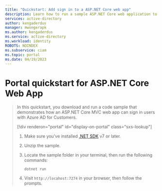 ```yaml
---
title: "Quickstart: Add sign in to a ASP.NET Core web app" 
description: Learn how to run a sample ASP.NET Core web application to sign in users 
services: active-directory 
author: kengaderdus 
manager: mwongerapk 
ms.author: kengaderdus 
ms.service: active-directory 
ms.workload: identity 
ROBOTS: NOINDEX 
ms.subservice: ciam 
ms.topic: portal 
ms.date: 04/19/2023 
---
```

# Portal quickstart for ASP.NET Core Web App

> In this quickstart, you download and run a code sample that demonstrates how an ASP.NET Core MVC web app can sign in users with Azure AD for Customers.
>
> [!div renderon="portal" id="display-on-portal" class="sxs-lookup"]
>
> 1. Make sure you've installed [.NET SDK](https://dotnet.microsoft.com/download/dotnet/7.0) v7 or later.
> 1. Unzip the sample.
> 1. Locate the sample folder in your terminal, then run the following commands:
>
>    ```console
>    dotnet run
>    ```
>
> 1. Visit `http://locahost:7274` in your browser, then follow the prompts.
>